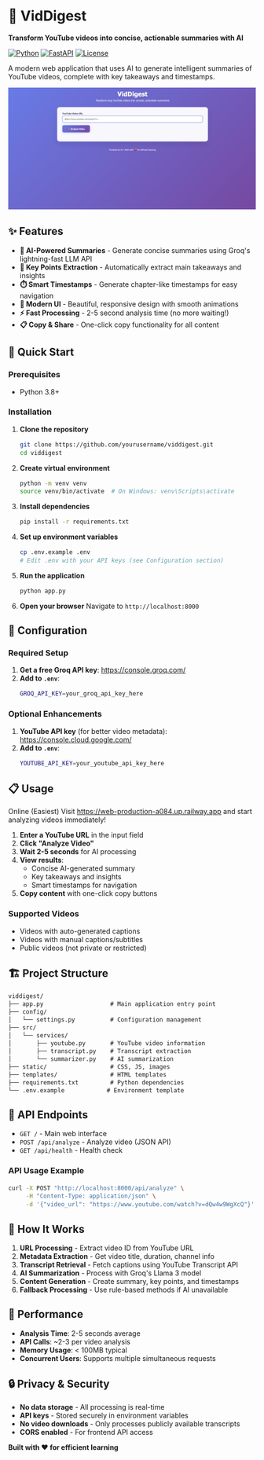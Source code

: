 # 🎥 VidDigest

**Transform YouTube videos into concise, actionable summaries with AI**

[![Python](https://img.shields.io/badge/Python-3.8+-blue.svg)](https://python.org)
[![FastAPI](https://img.shields.io/badge/FastAPI-0.104+-green.svg)](https://fastapi.tiangolo.com)
[![License](https://img.shields.io/badge/License-MIT-yellow.svg)](LICENSE)

A modern web application that uses AI to generate intelligent summaries of YouTube videos, complete with key takeaways and timestamps.

![VidDigest Screenshot](screenshots/app-demo.png)

## ✨ Features

- **🤖 AI-Powered Summaries** - Generate concise summaries using Groq's lightning-fast LLM API
- **🎯 Key Points Extraction** - Automatically extract main takeaways and insights
- **⏱️ Smart Timestamps** - Generate chapter-like timestamps for easy navigation
- **📱 Modern UI** - Beautiful, responsive design with smooth animations
- **⚡ Fast Processing** - 2-5 second analysis time (no more waiting!)
- **📋 Copy & Share** - One-click copy functionality for all content

## 🚀 Quick Start

### Prerequisites
- Python 3.8+

### Installation

1. **Clone the repository**
   ```bash
   git clone https://github.com/yourusername/viddigest.git
   cd viddigest
   ```

2. **Create virtual environment**
   ```bash
   python -m venv venv
   source venv/bin/activate  # On Windows: venv\Scripts\activate
   ```

3. **Install dependencies**
   ```bash
   pip install -r requirements.txt
   ```

4. **Set up environment variables**
   ```bash
   cp .env.example .env
   # Edit .env with your API keys (see Configuration section)
   ```

5. **Run the application**
   ```bash
   python app.py
   ```

6. **Open your browser**
   Navigate to `http://localhost:8000`

## 🔧 Configuration

### Required Setup
1. **Get a free Groq API key**: https://console.groq.com/
2. **Add to `.env`**:
   ```bash
   GROQ_API_KEY=your_groq_api_key_here
   ```

### Optional Enhancements
1. **YouTube API key** (for better video metadata): https://console.cloud.google.com/
2. **Add to `.env`**:
   ```bash
   YOUTUBE_API_KEY=your_youtube_api_key_here
   ```

## 📋 Usage
Online (Easiest)
Visit https://web-production-a084.up.railway.app and start analyzing videos immediately!

1. **Enter a YouTube URL** in the input field
2. **Click "Analyze Video"**
3. **Wait 2-5 seconds** for AI processing
4. **View results**:
   - Concise AI-generated summary
   - Key takeaways and insights
   - Smart timestamps for navigation
5. **Copy content** with one-click copy buttons

### Supported Videos
- Videos with auto-generated captions
- Videos with manual captions/subtitles
- Public videos (not private or restricted)

## 🏗️ Project Structure

```
viddigest/
├── app.py                   # Main application entry point
├── config/
│   └── settings.py          # Configuration management
├── src/
│   └── services/
│       ├── youtube.py       # YouTube video information
│       ├── transcript.py    # Transcript extraction
│       └── summarizer.py    # AI summarization
├── static/                  # CSS, JS, images
├── templates/               # HTML templates
├── requirements.txt         # Python dependencies
└── .env.example            # Environment template
```

## 🔌 API Endpoints

- `GET /` - Main web interface
- `POST /api/analyze` - Analyze video (JSON API)
- `GET /api/health` - Health check

### API Usage Example
```bash
curl -X POST "http://localhost:8000/api/analyze" \
     -H "Content-Type: application/json" \
     -d '{"video_url": "https://www.youtube.com/watch?v=dQw4w9WgXcQ"}'
```

## 🧠 How It Works

1. **URL Processing** - Extract video ID from YouTube URL
2. **Metadata Extraction** - Get video title, duration, channel info
3. **Transcript Retrieval** - Fetch captions using YouTube Transcript API
4. **AI Summarization** - Process with Groq's Llama 3 model
5. **Content Generation** - Create summary, key points, and timestamps
6. **Fallback Processing** - Use rule-based methods if AI unavailable

## 🎯 Performance

- **Analysis Time**: 2-5 seconds average
- **API Calls**: ~2-3 per video analysis
- **Memory Usage**: < 100MB typical
- **Concurrent Users**: Supports multiple simultaneous requests

## 🔒 Privacy & Security

- **No data storage** - All processing is real-time
- **API keys** - Stored securely in environment variables
- **No video downloads** - Only processes publicly available transcripts
- **CORS enabled** - For frontend API access



**Built with ❤️ for efficient learning**
